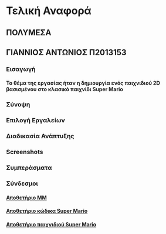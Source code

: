# Τελική Αναφορά

## **ΠΟΛΥΜΕΣΑ**

## **ΓΙΑΝΝΙΟΣ ΑΝΤΩΝΙΟΣ Π2013153**

### Εισαγωγή

#### Το θέμα της εργασίας ήταν η δημιουργία ενός παιχνιδιού 2D βασισμένου στο κλασικό παιχνίδι Super Mario

### Σύνοψη

### Επιλογή Εργαλείων

### Διαδικασία Ανάπτυξης

### 

###

### Screenshots

### Συμπεράσματα

### Σύνδεσμοι

#### [Αποθετήριο ΜΜ](https://github.com/p13gian1/mm)

#### [Αποθετήριο κώδικα Super Mario](https://github.com/p13gian1/Super-Mario)

#### [Αποθετήριο παιχνιδιού Super Mario](https://p13gian1.github.io/Super-Mario)





